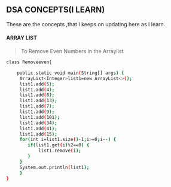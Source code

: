 ## DSA CONCEPTS(I LEARN)

 These are the concepts ,that I keeps
 on updating here as I learn.

#### ARRAY LIST
> To Remove Even Numbers in the Arraylist
```sh
class Removeeven{

	public static void main(String[] args) {
	 ArrayList<Integer>list1=new ArrayList<>();
	 list1.add(5);
	 list1.add(4);
	 list1.add(8);
	 list1.add(13);
	 list1.add(7);
	 list1.add(9);
	 list1.add(101);
	 list1.add(34);
	 list1.add(41);
	 list1.add(15);
	 for(int i=list1.size()-1;i>=0;i--) {
		if(list1.get(i)%2==0) {
			list1.remove(i);
		}
	 }
	 System.out.println(list1);
	 }
}
```
